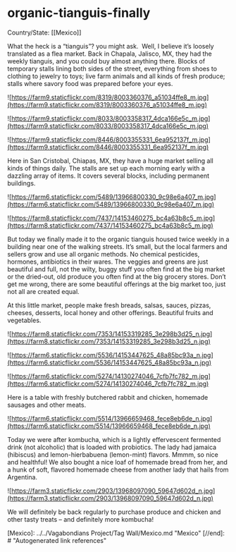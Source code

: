 # organic-tianguis-finally

Country/State: [[Mexico]]

What the heck is a “tianguis”? you might ask.  Well, I believe it’s loosely translated as a flea market. Back in Chapala, Jalisco, MX, they had the weekly tianguis, and you could buy almost anything there. Blocks of temporary stalls lining both sides of the street, everything from shoes to clothing to jewelry to toys; live farm animals and all kinds of fresh produce; stalls where savory food was prepared before your eyes.

![https://farm9.staticflickr.com/8319/8003360376_a51034ffe8_m.jpg](https://farm9.staticflickr.com/8319/8003360376_a51034ffe8_m.jpg)

![https://farm9.staticflickr.com/8033/8003358317_4dca166e5c_m.jpg](https://farm9.staticflickr.com/8033/8003358317_4dca166e5c_m.jpg)

![https://farm9.staticflickr.com/8446/8003355331_6ea952137f_m.jpg](https://farm9.staticflickr.com/8446/8003355331_6ea952137f_m.jpg)

Here in San Cristobal, Chiapas, MX, they have a huge market selling all kinds of things daily. The stalls are set up each morning early with a dazzling array of items. It covers several blocks, including permanent buildings.

![https://farm6.staticflickr.com/5489/13966800330_9c98e6a407_m.jpg](https://farm6.staticflickr.com/5489/13966800330_9c98e6a407_m.jpg)

![https://farm8.staticflickr.com/7437/14153460275_bc4a63b8c5_m.jpg](https://farm8.staticflickr.com/7437/14153460275_bc4a63b8c5_m.jpg)

But today we finally made it to the organic tianguis housed twice weekly in a building near one of the walking streets. It’s small, but the local farmers and sellers grow and use all organic methods. No chemical pesticides, hormones, antibiotics in their wares. The veggies and greens are just beautiful and full, not the wilty, buggy stuff you often find at the big market or the dried-out, old produce you often find at the big grocery stores. Don’t get me wrong, there are some beautiful offerings at the big market too, just not all are created equal.

At this little market, people make fresh breads, salsas, sauces, pizzas, cheeses, desserts, local honey and other offerings. Beautiful fruits and vegetables.

![https://farm8.staticflickr.com/7353/14153319285_3e298b3d25_n.jpg](https://farm8.staticflickr.com/7353/14153319285_3e298b3d25_n.jpg)

![https://farm6.staticflickr.com/5536/14153447625_48a85bc93a_n.jpg](https://farm6.staticflickr.com/5536/14153447625_48a85bc93a_n.jpg)

![https://farm6.staticflickr.com/5274/14130274046_7cfb7fc782_m.jpg](https://farm6.staticflickr.com/5274/14130274046_7cfb7fc782_m.jpg)

Here is a table with freshly butchered rabbit and chicken, homemade sausages and other meats.

![https://farm6.staticflickr.com/5514/13966659468_fece8eb6de_n.jpg](https://farm6.staticflickr.com/5514/13966659468_fece8eb6de_n.jpg)

Today we were after kombucha, which is a lightly effervescent fermented drink (not alcoholic) that is loaded with probiotics. The lady had jamaica (hibiscus) and lemon-hierbabuena (lemon-mint) flavors. Mmmm, so nice and healthful! We also bought a nice loaf of homemade bread from her, and a hunk of soft, flavored homemade cheese from another lady that hails from Argentina.

![https://farm3.staticflickr.com/2903/13968097090_59647d602d_n.jpg](https://farm3.staticflickr.com/2903/13968097090_59647d602d_n.jpg)

We will definitely be back regularly to purchase produce and chicken and other tasty treats – and definitely more kombucha!

[//begin]: # "Autogenerated link references for markdown compatibility"
[Mexico]: ../../Vagabondians Project/Tag Wall/Mexico.md "Mexico"
[//end]: # "Autogenerated link references"